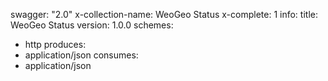 swagger: "2.0"
x-collection-name: WeoGeo Status
x-complete: 1
info:
  title: WeoGeo Status
  version: 1.0.0
schemes:
- http
produces:
- application/json
consumes:
- application/json